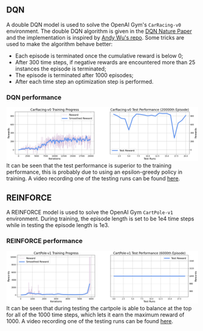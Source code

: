 ## DQN
A double DQN model is used to solve the OpenAI Gym's `CarRacing-v0` environment. The double DQN algorithm is given in the [DQN Nature Paper](https://www.nature.com/articles/nature14236) and the implementation is inspired by [Andy Wu's repo](https://github.com/andywu0913/OpenAI-GYM-CarRacing-DQN). Some tricks are used to make the algorithm behave better:
* Each episode is terminated once the cumulative reward is below 0;
* After 300 time steps, if negative rewards are encountered more than 25 instances the episode is terminated;
* The episode is terminated after 1000 episodes;
* After each time step an optimization step is performed.

### DQN performance 
![DQN Performance](https://github.com/BolunDai0216/DeepReinforcementLearning/blob/main/HW2/img/carrace_train.png)
It can be seen that the test performance is superior to the training performance, this is probably due to using an epsilon-greedy policy in training. A video recording one of the testing runs can be found [here](https://www.youtube.com/watch?v=KQclb-CsLTE).

## REINFORCE
A REINFORCE model is used to solve the OpenAI Gym `CartPole-v1` environment. During training, the episode length is set to be 1e4 time steps while in testing the episode length is 1e3. 

### REINFORCE performance
![REINFORCE Performance](https://github.com/BolunDai0216/DeepReinforcementLearning/blob/main/HW2/img/cartpole.png)
It can be seen that during testing the cartpole is able to balance at the top for all of the 1000 time steps, which lets it earn the maximum reward of 1000. A video recording one of the testing runs can be found [here](https://www.youtube.com/watch?v=zldhflojbXc).
